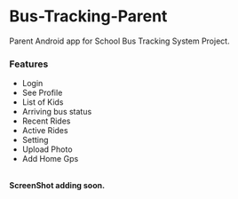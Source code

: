 # Bus-Tracking-Parent
Parent Android app for School Bus Tracking System Project.
<h3>Features</h3>
<ul>
<li>Login</li>
<li>See Profile</li>
<li>List of Kids</li>
<li>Arriving bus status</li>
<li>Recent Rides</li>
<li>Active Rides</li>
<li>Setting</li>
<li>Upload Photo</li>
<li>Add Home Gps</li>
</ul>
<br/>
<b>ScreenShot adding soon.</b>
